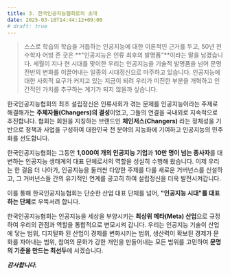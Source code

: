 ```yaml
---
title: 3. 한국인공지능협회로의 초대
date: 2025-03-10T14:44:12+09:00
# draft: true
---
```


> 스스로 학습의 학습을 거듭하는 인공지능에 대한 이론적인 근거를 두고, 50년 전 수학자 어빙 존 굿은 **"인공지능은 인류 최후의 발명품"**이라는 말을 남겼습니다. 세월이 지나 현 시대를 맞이한 우리는 인공지능을 기술적 발명품을 넘어 문명 전반의 변화를 이끌어내는 일종의 시대정신으로 마주하고 있습니다. 인공지능에 대한 사회적 요구가 커지고 있는 지금이 되려 우리가 미진한 부분을 개혁하고 인간적인 가치를 추구하는 계기가 되지 않을까 싶습니다.

한국인공지능협회의 최초 설립정신은 인류사회가 겪는 문제를 인공지능이라는 주제로 해결해가는 **주체자들(Changers)의 결성**이었고, 그들의 연결을 국내외로 지속적으로 추진합니다. 협회는 회원을 지칭하는 브랜드인 **체인저스(Changers)** 라는 정체성을 기반으로 정책과 사업을 구성하여 대한민국 전 분야의 지능화에 기여하고 인공지능의 민주화를 선도합니다.

한국인공지능협회는 그동안 **1,000여 개의 인공지능 기업**과 **10만 명이 넘는 종사자**를 대변하는 인공지능 생태계의 대표 단체로서의 역할을 성실히 수행해 왔습니다. 이제 우리는 한 걸음 더 나아가, 인공지능을 둘러싼 다양한 주제를 다룰 새로운 거버넌스를 신설하고, 그 거버넌스들 간의 유기적인 연계를 공고히 하여 설립정신을 더욱 발전시켜갑니다.

이를 통해 한국인공지능협회는 단순한 산업 대표 단체를 넘어, **"인공지능 시대"를 대표하는 단체**로 우뚝서려 합니다.

한국인공지능협회는 인공지능을 세상을 부양시키는 **최상위 메타(Meta) 산업**으로 규정하여 우리의 관점과 역할을 통합적으로 변모시켜 갑니다. 우리는 인공지능 기술이 산업에 닿는 범위, 디지털화 된 산업이 경제를 변화시키는 범위, 생산력이 확보된 경제가 문화를 자아내는 범위, 참여의 문화가 강한 개인을 만들어내는 모든 범위를 고민하여 **문명의 기준을 만드는 최선두**에 서겠습니다.

***감사합니다.***